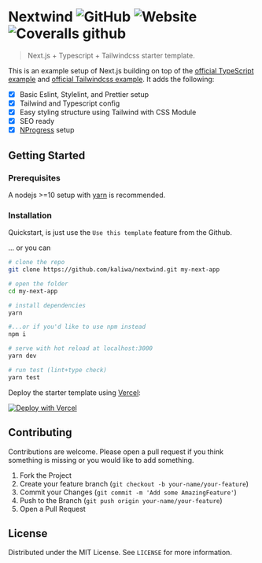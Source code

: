 # Nextwind ![GitHub](https://img.shields.io/github/license/kaliwa/nextwind?style=flat-square) ![Website](https://img.shields.io/website?down_color=red&down_message=offline&style=flat-square&up_color=teal&up_message=online&url=https%3A%2F%2Fnextwind.vercel.app) ![Coveralls github](https://img.shields.io/coveralls/github/kaliwa/nextwind?style=flat-square)

> Next.js + Typescript + Tailwindcss starter template.

This is an example setup of Next.js building on top of the [official TypeScript example](https://github.com/vercel/next.js/tree/canary/examples/with-typescript) and [official Tailwindcss example](https://github.com/vercel/next.js/tree/canary/examples/with-tailwindcss). It adds the following:
- [x] Basic Eslint, Stylelint, and Prettier setup
- [x] Tailwind and Typescript config
- [x] Easy styling structure using Tailwind with CSS Module
- [x] SEO ready
- [x] [NProgress](https://www.npmjs.com/package/nprogress) setup

<!-- GETTING STARTED -->
## Getting Started

### Prerequisites
A nodejs >=10 setup with [yarn](https://yarnpkg.com) is recommended.

### Installation
Quickstart, is just use the ``Use this template`` feature from the Github.

... or you can 

```bash
# clone the repo
git clone https://github.com/kaliwa/nextwind.git my-next-app

# open the folder
cd my-next-app

# install dependencies
yarn

#...or if you'd like to use npm instead
npm i

# serve with hot reload at localhost:3000
yarn dev

# run test (lint+type check)
yarn test
```

Deploy the starter template using [Vercel](https://vercel.com):

[![Deploy with Vercel](https://vercel.com/button)](https://vercel.com/import/project?template=https://github.com/kaliwa/nextwind)

<!-- CONTRIBUTING -->
## Contributing

Contributions are welcome. Please open a pull request if you think something is missing or you would like to add something.
1. Fork the Project
2. Create your feature branch (`git checkout -b your-name/your-feature`)
3. Commit your Changes (`git commit -m 'Add some AmazingFeature'`)
4. Push to the Branch (`git push origin your-name/your-feature`)
5. Open a Pull Request

<!-- LICENSE -->
## License

Distributed under the MIT License. See `LICENSE` for more information.
